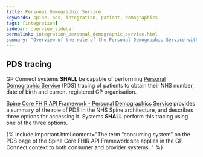 ```yaml
---
title: Personal Demographic Service
keywords: spine, pds, integration, patient, demographics
tags: [integration]
sidebar: overview_sidebar
permalink: integration_personal_demographic_service.html
summary: "Overview of the role of the Personal Demographic Service within GP Connect."
---
```


## PDS tracing ##

GP Connect systems **SHALL** be capable of performing [Personal Demographic Service](https://digital.nhs.uk/Demographics) (PDS) tracing of patients to obtain their NHS number, date of birth and current registered GP organisation.

[Spine Core FHIR API Framework - Personal Demographics Service](https://developer.nhs.uk/apis/spine-core-1-0/pds_overview.html) provides a summary of the role of PDS in the NHS Spine architecture, and describes three options for accessing it. Systems **SHALL** perform this tracing using one of the three options.

{% include important.html content="The term “consuming system” on the PDS page of the Spine Core FHIR API Framework site applies in the GP Connect context to both consumer and provider systems. " %}
